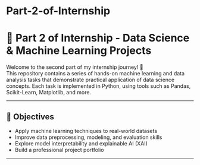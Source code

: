 # Part-2-of-Internship
# 📁 Part 2 of Internship - Data Science & Machine Learning Projects

Welcome to the second part of my internship journey! 🚀  
This repository contains a series of hands-on machine learning and data analysis tasks that demonstrate practical application of data science concepts. Each task is implemented in Python, using tools such as Pandas, Scikit-Learn, Matplotlib, and more.

---

## 📌 Objectives

- Apply machine learning techniques to real-world datasets
- Improve data preprocessing, modeling, and evaluation skills
- Explore model interpretability and explainable AI (XAI)
- Build a professional project portfolio

---



